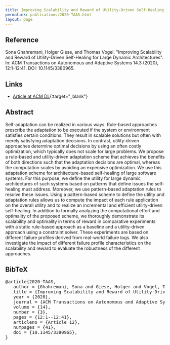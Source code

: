 ```yaml
---
title: Improving Scalability and Reward of Utility-Driven Self-Healing for Large Dynamic Architectures
permalink: publications/2020-TAAS.html
layout: page
---
```


## Reference
Sona Ghahremani, Holger Giese, and Thomas Vogel. "Improving Scalability and Reward of Utility-Driven Self-Healing for Large Dynamic Architectures". In: ACM Transactions on Autonomous and Adaptive Systems 14.3 (2020), 12:1–12:41. DOI: 10.1145/3380965.


## Links
* [Article at ACM DL](https://doi.org/10.1145/3380965){:target="_blank"}


## Abstract
Self-adaptation can be realized in various ways. Rule-based approaches prescribe the adaptation to be executed if the system or environment satisfies certain conditions. They result in scalable solutions but often with merely satisfying adaptation decisions. In contrast, utility-driven approaches determine optimal decisions by using an often costly optimization, which typically does not scale for large problems. We propose a rule-based and utility-driven adaptation scheme that achieves the benefits of both directions such that the adaptation decisions are optimal, whereas the computation scales by avoiding an expensive optimization. We use this adaptation scheme for architecture-based self-healing of large software systems. For this purpose, we define the utility for large dynamic architectures of such systems based on patterns that define issues the self-healing must address. Moreover, we use pattern-based adaptation rules to resolve these issues. Using a pattern-based scheme to define the utility and adaptation rules allows us to compute the impact of each rule application on the overall utility and to realize an incremental and efficient utility-driven self-healing. In addition to formally analyzing the computational effort and optimality of the proposed scheme, we thoroughly demonstrate its scalability and optimality in terms of reward in comparative experiments with a static rule-based approach as a baseline and a utility-driven approach using a constraint solver. These experiments are based on different failure profiles derived from real-world failure logs. We also investigate the impact of different failure profile characteristics on the scalability and reward to evaluate the robustness of the different approaches.

## BibTeX

<div class="bibtex">
<pre>@article{2020-TAAS,
   author = {Ghahremani, Sona and Giese, Holger and Vogel, Thomas},
   title = {Improving Scalability and Reward of Utility-Driven Self-Healing for Large Dynamic Architectures},
   year = {2020},
   journal = {ACM Transactions on Autonomous and Adaptive Systems},
   volume = {14},
   number = {3},
   pages = {12:1--12:41},
   articleno = {Article 12},
   numpages = {41},
   doi = {10.1145/3380965},
}</pre>
</div>
